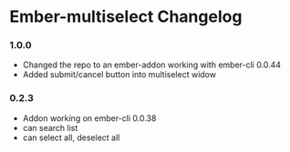 # Ember-multiselect Changelog

###  1.0.0

 * Changed the repo to an ember-addon working with ember-cli 0.0.44
 * Added submit/cancel button into multiselect widow


### 0.2.3
 * Addon working on ember-cli 0.0.38
 * can search list
 * can select all, deselect all
